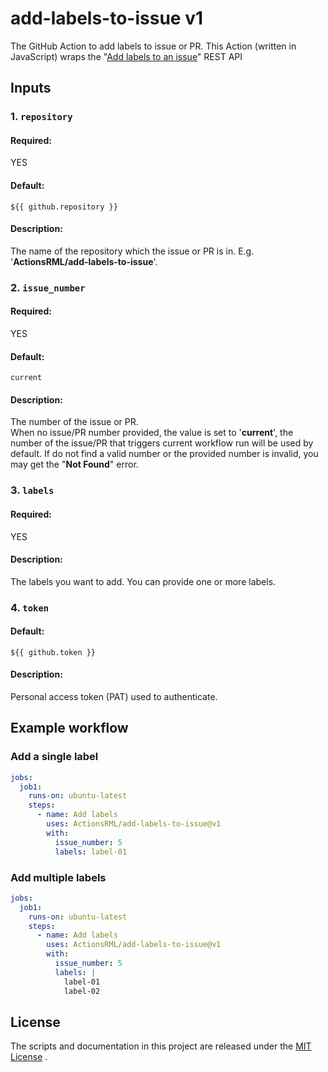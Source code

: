 # add-labels-to-issue v1
The GitHub Action to add labels to issue or PR. This Action (written in JavaScript) wraps the "[Add labels to an issue](https://docs.github.com/en/rest/reference/issues#add-labels-to-an-issue)" REST API<BR/>

## Inputs
### 1. `repository`
#### Required:
YES

#### Default:
`${{ github.repository }}`

#### Description:
The name of the repository which the issue or PR is in. E.g. '**ActionsRML/add-labels-to-issue**'.


### 2. `issue_number`
#### Required:
YES

#### Default:
`current`

#### Description:
The number of the issue or PR. <BR/>When no issue/PR number provided, the value is set to '**current**', the number of the issue/PR that triggers current workflow run will be used by default. If do not find a valid number or the provided number is invalid, you may get the "**Not Found**" error.


### 3. `labels`
#### Required:
YES

#### Description:
The labels you want to add. You can provide one or more labels.


### 4. `token`
#### Default:
`${{ github.token }}`

#### Description:
Personal access token (PAT) used to authenticate.
##


## Example workflow
### Add a single label
```yaml
jobs:
  job1:
    runs-on: ubuntu-latest
    steps:      
      - name: Add labels
        uses: ActionsRML/add-labels-to-issue@v1
        with:
          issue_number: 5
          labels: label-01
```

### Add multiple labels
```yaml
jobs:
  job1:
    runs-on: ubuntu-latest
    steps:      
      - name: Add labels
        uses: ActionsRML/add-labels-to-issue@v1
        with:
          issue_number: 5
          labels: |
            label-01
            label-02
```
##


## License
The scripts and documentation in this project are released under the [MIT License](https://github.com/ActionsRML/add-labels-to-issue/blob/master/LICENSE) .
##
